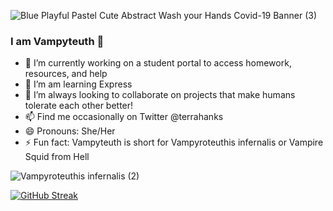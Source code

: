 ![Blue Playful Pastel Cute Abstract Wash your Hands Covid-19 Banner (3)](https://user-images.githubusercontent.com/94151404/181410051-3524d2b6-5876-49f3-8512-feed07248743.gif)

### I am Vampyteuth 👋

- 🔭 I’m currently working on a student portal to access homework, resources, and help
- 🌱 I’m am learning Express
- 👯 I’m always looking to collaborate on projects that make humans tolerate each other better!
- 📫 Find me occasionally on Twitter @terrahanks
- 😄 Pronouns: She/Her
- ⚡ Fun fact: Vampyteuth is short for Vampyroteuthis infernalis or Vampire Squid from Hell 

![Vampyroteuthis infernalis (2)](https://user-images.githubusercontent.com/94151404/181654436-d9cb000b-9c03-46aa-b46d-1eb04705b027.gif)

[![GitHub Streak](https://github-readme-streak-stats.herokuapp.com?user=vampyteuth&theme=github-green-purple&background=79CCDD&ring=D498B2&sideNums=FFF059&fire=FFF059&sideLabels=D6DD9F&currStreakLabel=8E8BDD&border=DDD4D4&currStreakNum=8E8BDD)](https://git.io/streak-stats)
